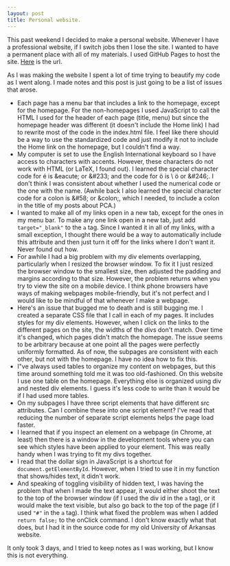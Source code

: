 ```yaml
---
layout: post
title: Personal website.
---
```

This past weekend I decided to make a personal website.  Whenever I have a professional website, if I switch jobs then I lose the site.  I wanted to have a permanent place with all of my materials.  I used GitHub Pages to host the site.  [Here](https://wh33les.github.io) is the url.

As I was making the website I spent a lot of time trying to beautify my code as I went along.  I made notes and this post is just going to be a list of issues that arose.

- Each page has a menu bar that includes a link to the homepage, except for the homepage.  For the non-homepages I used JavaScript to call the HTML I used for the header of each page (title, menu) but since the homepage header was different (it doesn't include the Home link) I had to rewrite most of the code in the index.html file.  I feel like there should be a way to use the standardized code and just modify it not to include the Home link on the homepage, but I couldn't find a way.
- My computer is set to use the English International keyboard so I have access to characters with accents.  However, these characters do not work with HTML (or LaTeX, I found out).  I learned the special character code for &eacute; is \&eacute; or \&#233; and the code for &ouml; is \	&ouml; or \&#246;.  I don't think I was consistent about whether I used the numerical code or the one with the name.  (Awhile back I also learned the special character code for a colon is \&#58; or \&colon;, which I needed, to include a colon in the title of my posts about PCA.)
- I wanted to make all of my links open in a new tab, except for the ones in my menu bar.  To make any one link open in a new tab, just add `target="_blank"` to the `a` tag.  Since I wanted it in all of my links, with a small exception, I thought there would be a way to automatically include this attribute and then just turn it off for the links where I don't want it.  Never found out how.
- For awhile I had a big problem with my div elements overlapping, particularly when I resized the browser window.  To fix it I just resized the browser window to the smallest size, then adjusted the padding and margins according to that size.  However, the problem returns when you try to view the site on a mobile device.  I think phone browsers have ways of making webpages mobile-friendly, but it's not perfect and I would like to be mindful of that whenever I make a webpage.
- Here's an issue that bugged me to death and is still bugging me.  I created a separate CSS file that I call in each of my pages.  It includes styles for my div elements.  However, when I click on the links to the different pages on the site, the widths of the divs don't match.  Over time it's changed, which pages didn't match the homepage.  The issue seems to be arbitrary because at one point all the pages were perfectly uniformly formatted.  As of now, the subpages are consistent with each other, but not with the homepage.  I have no idea how to fix this.
- I"ve always used tables to organize my content on webpages, but this time around something told me it was too old-fashioned.  On this website I use one table on the homepage.  Everything else is organized using div and nested div elements.  I guess it's less code to write than it would be if I had used more tables.
- On my subpages I have three script elements that have different src attributes.  Can I combine these into one script element?  I've read that reducing the number of separate script elements helps the page load faster.
- I learned that if you inspect an element on a webpage (in Chrome, at least) then there is a window in the development tools where you can see which styles have been applied to your element.  This was really handy when I was trying to fit my divs together.
- I read that the dollar sign in JavaScript is a shortcut for `document.getElementById`.  However, when I tried to use it in my function that shows/hides text, it didn't work.
- And speaking of toggling visibility of hidden text, I was having the problem that when I made the text appear, it would either shoot the text to the top of the browser window (if I used the div id in the `a` tag), or it would make the text visible, but also go back to the top of the page (if I used `"#"` in the `a` tag).  I think what fixed the problem was when I added `return false;` to the onClick command.  I don't know exactly what that does, but I had it in the source code for my old University of Arkansas website.

It only took 3 days, and I tried to keep notes as I was working, but I know this is not everything.
